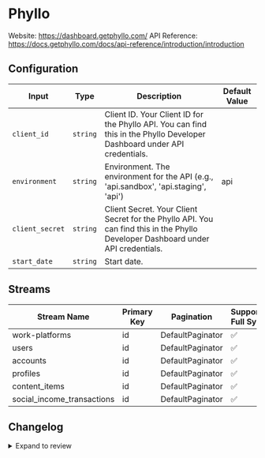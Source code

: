 # Phyllo
Website: https://dashboard.getphyllo.com/
API Reference: https://docs.getphyllo.com/docs/api-reference/introduction/introduction

## Configuration

| Input | Type | Description | Default Value |
|-------|------|-------------|---------------|
| `client_id` | `string` | Client ID. Your Client ID for the Phyllo API. You can find this in the Phyllo Developer Dashboard under API credentials. |  |
| `environment` | `string` | Environment. The environment for the API (e.g., &#39;api.sandbox&#39;, &#39;api.staging&#39;, &#39;api&#39;) | api |
| `client_secret` | `string` | Client Secret. Your Client Secret for the Phyllo API. You can find this in the Phyllo Developer Dashboard under API credentials. |  |
| `start_date` | `string` | Start date.  |  |

## Streams
| Stream Name | Primary Key | Pagination | Supports Full Sync | Supports Incremental |
|-------------|-------------|------------|---------------------|----------------------|
| work-platforms | id | DefaultPaginator | ✅ |  ✅  |
| users | id | DefaultPaginator | ✅ |  ✅  |
| accounts | id | DefaultPaginator | ✅ |  ✅  |
| profiles | id | DefaultPaginator | ✅ |  ✅  |
| content_items | id | DefaultPaginator | ✅ |  ✅  |
| social_income_transactions | id | DefaultPaginator | ✅ |  ✅  |

## Changelog

<details>
  <summary>Expand to review</summary>

| Version          | Date              | Pull Request | Subject        |
|------------------|-------------------|--------------|----------------|
| 0.0.18 | 2025-09-02 | [65861](https://github.com/airbytehq/airbyte/pull/65861) | Update dependencies |
| 0.0.17 | 2025-08-23 | [65189](https://github.com/airbytehq/airbyte/pull/65189) | Update dependencies |
| 0.0.16 | 2025-08-09 | [64744](https://github.com/airbytehq/airbyte/pull/64744) | Update dependencies |
| 0.0.15 | 2025-08-02 | [64283](https://github.com/airbytehq/airbyte/pull/64283) | Update dependencies |
| 0.0.14 | 2025-07-26 | [63926](https://github.com/airbytehq/airbyte/pull/63926) | Update dependencies |
| 0.0.13 | 2025-07-19 | [63409](https://github.com/airbytehq/airbyte/pull/63409) | Update dependencies |
| 0.0.12 | 2025-07-12 | [63181](https://github.com/airbytehq/airbyte/pull/63181) | Update dependencies |
| 0.0.11 | 2025-07-05 | [62582](https://github.com/airbytehq/airbyte/pull/62582) | Update dependencies |
| 0.0.10 | 2025-06-28 | [62296](https://github.com/airbytehq/airbyte/pull/62296) | Update dependencies |
| 0.0.9 | 2025-06-21 | [61906](https://github.com/airbytehq/airbyte/pull/61906) | Update dependencies |
| 0.0.8 | 2025-06-14 | [61054](https://github.com/airbytehq/airbyte/pull/61054) | Update dependencies |
| 0.0.7 | 2025-05-24 | [60441](https://github.com/airbytehq/airbyte/pull/60441) | Update dependencies |
| 0.0.6 | 2025-05-10 | [59490](https://github.com/airbytehq/airbyte/pull/59490) | Update dependencies |
| 0.0.5 | 2025-04-27 | [59070](https://github.com/airbytehq/airbyte/pull/59070) | Update dependencies |
| 0.0.4 | 2025-04-19 | [58493](https://github.com/airbytehq/airbyte/pull/58493) | Update dependencies |
| 0.0.3 | 2025-04-12 | [57895](https://github.com/airbytehq/airbyte/pull/57895) | Update dependencies |
| 0.0.2 | 2025-04-05 | [57326](https://github.com/airbytehq/airbyte/pull/57326) | Update dependencies |
| 0.0.1 | 2025-04-04 | [57012](https://github.com/airbytehq/airbyte/pull/57012) | Initial release by [@btkcodedev](https://github.com/btkcodedev) via Connector Builder |

</details>

